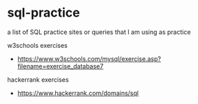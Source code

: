 # sql-practice
a list of SQL practice sites or queries that I am using as practice

w3schools exercises
- https://www.w3schools.com/mysql/exercise.asp?filename=exercise_database7

hackerrank exercises
- https://www.hackerrank.com/domains/sql
